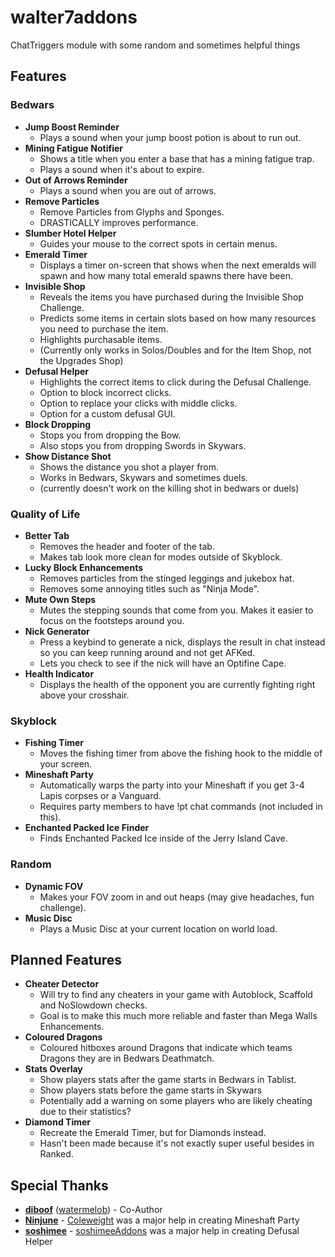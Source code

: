 # walter7addons
ChatTriggers module with some random and sometimes helpful things
## Features
### Bedwars
- **Jump Boost Reminder**
  - Plays a sound when your jump boost potion is about to run out.
- **Mining Fatigue Notifier**
  - Shows a title when you enter a base that has a mining fatigue trap.
  - Plays a sound when it's about to expire.
- **Out of Arrows Reminder**
  - Plays a sound when you are out of arrows.
- **Remove Particles**
  - Remove Particles from Glyphs and Sponges.
  - DRASTICALLY improves performance.
- **Slumber Hotel Helper**
  - Guides your mouse to the correct spots in certain menus.
- **Emerald Timer**
  - Displays a timer on-screen that shows when the next emeralds will spawn and how many total emerald spawns there have been.
- **Invisible Shop**
  - Reveals the items you have purchased during the Invisible Shop Challenge.
  - Predicts some items in certain slots based on how many resources you need to purchase the item.
  - Highlights purchasable items.
  - (Currently only works in Solos/Doubles and for the Item Shop, not the Upgrades Shop)
- **Defusal Helper**
  - Highlights the correct items to click during the Defusal Challenge.
  - Option to block incorrect clicks.
  - Option to replace your clicks with middle clicks.
  - Option for a custom defusal GUI.
- **Block Dropping**
  - Stops you from dropping the Bow.
  - Also stops you from dropping Swords in Skywars.
- **Show Distance Shot**
  - Shows the distance you shot a player from.
  - Works in Bedwars, Skywars and sometimes duels.
  - (currently doesn't work on the killing shot in bedwars or duels)

### Quality of Life
- **Better Tab**
  - Removes the header and footer of the tab.
  - Makes tab look more clean for modes outside of Skyblock.
- **Lucky Block Enhancements**
  - Removes particles from the stinged leggings and jukebox hat.
  - Removes some annoying titles such as "Ninja Mode".
- **Mute Own Steps**
  - Mutes the stepping sounds that come from you. Makes it easier to focus on the footsteps around you.
- **Nick Generator**
  - Press a keybind to generate a nick, displays the result in chat instead so you can keep running around and not get AFKed.
  - Lets you check to see if the nick will have an Optifine Cape.
- **Health Indicator**
  - Displays the health of the opponent you are currently fighting right above your crosshair.
 
### Skyblock
- **Fishing Timer**
  - Moves the fishing timer from above the fishing hook to the middle of your screen.
- **Mineshaft Party**
  - Automatically warps the party into your Mineshaft if you get 3-4 Lapis corpses or a Vanguard.
  - Requires party members to have !pt chat commands (not included in this).
- **Enchanted Packed Ice Finder**
  - Finds Enchanted Packed Ice inside of the Jerry Island Cave.

### Random
- **Dynamic FOV**
  - Makes your FOV zoom in and out heaps (may give headaches, fun challenge).
- **Music Disc**
  - Plays a Music Disc at your current location on world load.
 
## Planned Features
- **Cheater Detector**
  - Will try to find any cheaters in your game with Autoblock, Scaffold and NoSlowdown checks.
  - Goal is to make this much more reliable and faster than Mega Walls Enhancements.
- **Coloured Dragons**
  - Coloured hitboxes around Dragons that indicate which teams Dragons they are in Bedwars Deathmatch.
- **Stats Overlay**
  - Show players stats after the game starts in Bedwars in Tablist.
  - Show players stats before the game starts in Skywars
  - Potentially add a warning on some players who are likely cheating due to their statistics?
- **Diamond Timer**
  - Recreate the Emerald Timer, but for Diamonds instead.
  - Hasn't been made because it's not exactly super useful besides in Ranked.

## Special Thanks
- **[diboof](https://www.youtube.com/@diboof)** ([watermelob](https://github.com/watermelob)) - Co-Author
- **[Ninjune](https://github.com/Ninjune)** - [Coleweight](https://github.com/Ninjune/coleweight) was a major help in creating Mineshaft Party
- **[soshimee](https://github.com/soshimee)** - [soshimeeAddons](https://github.com/soshimee/soshimeeaddons) was a major help in creating Defusal Helper
